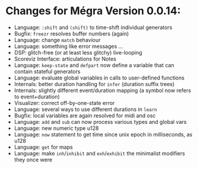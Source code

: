 # Changes for Mégra Version 0.0.14:

* Language: `:shift` and `(shift)` to time-shift individual generators
* Bugfix: `freezr` resolves buffer numbers (again)
* Language: change `match` behaviour
* Language: something like error messages ...
* DSP: glitch-free (or at least less glitchy) live-looping
* Scoreviz Interface: articulations for Notes
* Language: `keep-state` and `defpart` now define a variable that can contain stateful generators
* Language: evaluate global variables in calls to user-defined functions
* Internals: better duration handling for `infer` (duration suffix trees)
* Internals: slightly different event/duration mapping (a symbol now refers to event+duration)
* Visualizer: correct off-by-one-state error
* Language: several ways to use different durations in `learn`
* Bugfix: local variables are again resolved for midi and osc
* Language: `add` and `sub` can now process various types and global vars
* Language: new numeric type u128
* Language: `now` statement to get time since unix epoch in milliseconds, as u128
* Language: `get` for maps
* Language: make `inh`/`inhibit` and `exh`/`exhibit` the minimalist modifiers they once were
